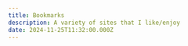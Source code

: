 ```yaml
---
title: Bookmarks
description: A variety of sites that I like/enjoy
date: 2024-11-25T11:32:00.000Z
---
```

